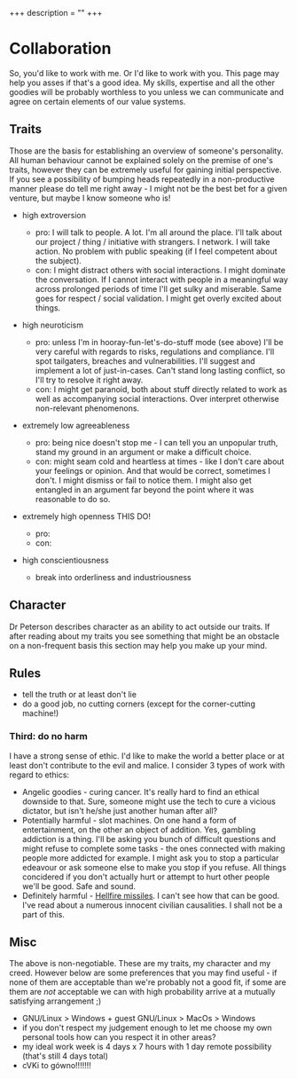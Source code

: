 +++
description = ""
+++

# Collaboration

So, you'd like to work with me. Or I'd like to work with you. This page may help you asses if that's a good idea. My skills, expertise and all the other goodies will be probably worthless to you unless we can communicate and agree on certain elements of our value systems.

## Traits

<!--TODO: a note about big 5 with some links explaining the matter-->
Those are the basis for establishing an overview of someone's personality. All human behaviour cannot be explained solely on the premise of one's traits, however they can be extremely useful for gaining initial perspective. If you see a possibility of bumping heads repeatedly in a non-productive manner please do tell me right away - I might not be the best bet for a given venture, but maybe I know someone who is!
<!--TODO is bumping heads the correct expression?-->
<!-- TODO: is they ok here?-->

- high extroversion
    - pro: I will talk to people. A lot. I'm all around the place. I'll talk about our project / thing / initiative with strangers. I network. I will take action. No problem with public speaking (if I feel competent about the subject).
    - con: I might distract others with social interactions. I might dominate the conversation. If I cannot interact with people in a meaningful way across prolonged periods of time I'll get sulky and miserable. Same goes for respect / social validation. I might get overly excited about things.

- high neuroticism
    - pro: unless I'm in hooray-fun-let's-do-stuff mode (see above) I'll be very careful with regards to risks, regulations and compliance. I'll spot tailgaters, breaches and vulnerabilities. I'll suggest and implement a lot of just-in-cases. Can't stand long lasting conflict, so I'll try to resolve it right away.
    - con: I might get paranoid, both about stuff directly related to work as well as accompanying social interactions. Over interpret otherwise non-relevant phenomenons.

- extremely low agreeableness
    - pro: being nice doesn't stop me - I can tell you an unpopular truth, stand my ground in an argument or make a difficult choice.
    - con: might seam cold and heartless at times - like I don't care about your feelings or opinion. And that would be correct, sometimes I don't. I might dismiss or fail to notice them. I might also get entangled in an argument far beyond the point where it was reasonable to do so.

- extremely high openness
THIS DO!
    - pro:
    - con:

- high conscientiousness 
    - break into orderliness and industriousness

<!--TODO - some mixes of the above-->

## Character

Dr Peterson describes character as an ability to act outside our traits. If after reading about my traits you see something that might be an obstacle on a non-frequent basis this section may help you make up your mind.

<!--TODO give an example on how non-frequent basis that might be-->


## Rules

- tell the truth or at least don't lie
- do a good job, no cutting corners (except for the corner-cutting machine!)

### Third: do no harm

I have a strong sense of ethic. I'd like to make the world a better place or at least don't contribute to the evil and malice. I consider 3 types of work with regard to ethics:
- Angelic goodies - curing cancer. It's really hard to find an ethical downside to that. Sure, someone might use the tech to cure a vicious dictator, but isn't he/she just another human after all?
- Potentially harmful - slot machines. On one hand a form of entertainment, on the other an object of addition. Yes, gambling addiction is a thing. I'll be asking you bunch of difficult questions and might refuse to complete some tasks - the ones connected with making people more addicted for example. I might ask you to stop a particular edeavour or ask someone else to make you stop if you refuse. All things concidered if you don't actually hurt or attempt to hurt other people we'll be good. Safe and sound.
- Definitely harmful - [Hellfire missiles](https://en.wikipedia.org/wiki/AGM-114_Hellfire). I can't see how that can be good. I've read about a numerous innocent civilian causalities. I shall not be a part of this.


## Misc
The above is non-negotiable. These are my traits, my character and my creed. However below are some preferences that you may find useful - if none of them are acceptable than we're probably not a good fit, if some are them are *not* acceptable we can with high probability arrive at a mutually satisfying arrangement ;)

- GNU/Linux > Windows + guest GNU/Linux > MacOs > Windows
- if you don't respect my judgement enough to let me choose my own personal tools how can you respect it in other areas?
- my ideal work week is 4 days x 7 hours with 1 day remote possibility (that's still 4 days total)
- cVKi to gówno!!!!!!!
